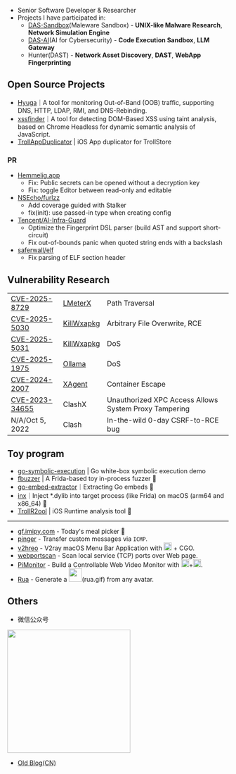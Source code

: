 - Senior Software Developer & Researcher
- Projects I have participated in:
  - [DAS-Sandbox](https://sandbox.dbappsecurity.com.cn/)(Maleware Sandbox) - **UNIX-like Malware Research**, **Network Simulation Engine**
  - [DAS-AI](https://das-ai.com/)(AI for Cybersecurity) - **Code Execution Sandbox**, **LLM Gateway**
  - Hunter(DAST) - **Network Asset Discovery**, **DAST**, **WebApp Fingerprinting**

## Open Source Projects

- [Hyuga](https://github.com/ac0d3r/Hyuga)｜A tool for monitoring Out-of-Band (OOB) traffic, supporting DNS, HTTP, LDAP, RMI, and DNS-Rebinding.
- [xssfinder](https://github.com/ac0d3r/xssfinder)｜A tool for detecting DOM-Based XSS using taint analysis, based on Chrome Headless for dynamic semantic analysis of JavaScript.
- [TrollAppDuplicator](https://github.com/BreakOnCrash/TrollAppDuplicator) | iOS App duplicator for TrollStore

### PR
- [Hemmelig.app](https://github.com/HemmeligOrg/Hemmelig.app/pulls?q=is%3Apr+is%3Aclosed+author%3Aac0d3r)
  - Fix: Public secrets can be opened without a decryption key
  - Fix: toggle Editor between read-only and editable
- [NSEcho/furlzz](https://github.com/NSEcho/furlzz/pulls?q=is%3Apr+is%3Aclosed+author%3Aac0d3r)
  - Add coverage guided with Stalker
  - fix(init): use passed-in type when creating config
- [Tencent/AI-Infra-Guard](https://github.com/Tencent/AI-Infra-Guard/pulls?q=is%3Apr+is%3Aclosed+author%3Aac0d3r)
  - Optimize the Fingerprint DSL parser (build AST and support short-circuit)
  - Fix out-of-bounds panic when quoted string ends with a backslash
- [saferwall/elf](https://github.com/saferwall/elf/pulls?q=is%3Apr+is%3Aclosed+author%3Aac0d3r)
  - Fix parsing of ELF section header

## Vulnerability Research
<table>
  <tr>
    <td><a href="https://github.com/advisories/GHSA-3x36-997r-xj57">CVE-2025-8729</a></td>
    <td><a href="https://github.com/MigoXLab/LMeterX">LMeterX</a></td>
    <td>Path Traversal</td>
  </tr>
  <tr>
    <td><a href="https://github.com/advisories/GHSA-w6p4-84vc-qc2w">CVE-2025-5030</a></td>
    <td><a href="https://github.com/Ackites/KillWxapkg">KillWxapkg</a></td>
    <td>Arbitrary File Overwrite, RCE</td>
  </tr>
  <tr>
    <td><a href="https://github.com/advisories/GHSA-pqqp-7cp8-vxvf">CVE-2025-5031</a></td>
    <td><a href="https://github.com/Ackites/KillWxapkg">KillWxapkg</a></td>
    <td>DoS</td>
  </tr>
  <tr>
    <td><a href="https://huntr.com/bounties/921ba5d4-f1d0-4c66-9764-4f72dffe7acd">CVE-2025-1975</a></td>
    <td><a href="https://github.com/ollama/ollama">Ollama</a></td>
    <td>DoS</td>
  </tr>
  <tr>
    <td><a href="https://github.com/advisories/GHSA-wq2q-fqq7-mgvw">CVE-2024-2007</a></td>
    <td><a href="https://github.com/OpenBMB/XAgent">XAgent</a></td>
    <td>Container Escape</td>
  </tr>
  <tr>
    <td><a href="https://tttang.com/archive/1904/">CVE-2023-34655</a></td>
    <td>ClashX</td>
    <td>Unauthorized XPC Access Allows System Proxy Tampering</td>
  </tr>
  <tr>
    <td>N/A/Oct 5, 2022</td>
    <td>Clash</td>
    <td>In-the-wild 0-day CSRF-to-RCE bug</td>
  </tr>
</table>

## Toy program
- [go-symbolic-execution](https://github.com/BreakOnCrash/go-symbolic-execution) | Go white-box symbolic execution demo
- [fbuzzer](https://github.com/BreakOnCrash/fbuzzer) | A Frida-based toy in-process fuzzer 📣
- [go-embed-extractor](https://github.com/BreakOnCrash/go-embed-extractor)｜Extracting Go embeds 💽
- [inx](https://github.com/BreakOnCrash/inx)｜Inject *.dylib into target process (like Frida) on macOS (arm64 and x86_64) 💉
- [TrollR2ool](https://github.com/BreakOnCrash/TrollR2ool) | iOS Runtime analysis tool 🧌
---
- [gf.imipy.com](https://gf.imipy.com/) - Today's meal picker 🥣
- [pinger](https://github.com/ac0d3r/pingser) - Transfer custom messages via `ICMP`.
- [v2hreo](https://github.com/ac0d3r/v2hreo) - V2ray macOS Menu Bar Application with <img src="https://img.shields.io/badge/-292e33?logo=swift" height="18"> + CGO.
- [webportscan](https://github.com/ac0d3r/webportscan) - Scan local service (TCP) ports over Web page.
- [PiMonitor](https://github.com/ac0d3r/PiMonitor) - Build a Controllable Web Video Monitor with <img src="https://img.shields.io/badge/-292e33?logo=go" height="18">+<img src="https://img.shields.io/badge/4b-292e33?logo=raspberry-pi" height="18">.
- [Rua](https://github.com/ac0d3r/nicu?tab=readme-ov-file#rua) - Generate a <img src="https://user-images.githubusercontent.com/26270009/149051761-21e0e181-534d-458a-ad63-5c8963eda447.gif" height="30">(rua.gif) from any avatar.

## Others
- 微信公众号

<img src="https://github.com/user-attachments/assets/049439af-4a86-4106-abad-b438b21175d5" width=280>

- [Old Blog(CN)](https://ac0d3r.notion.site/zznQ-4b2780d3bf864ab3bee6044612f6e631)
